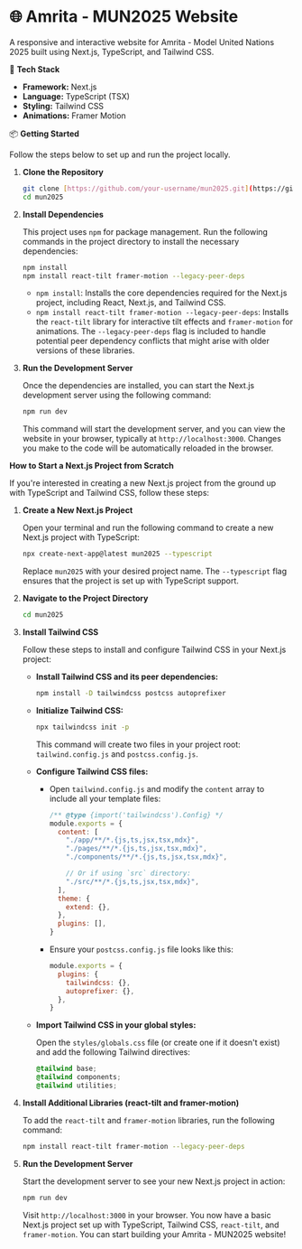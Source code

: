 # 🌐 Amrita - MUN2025 Website

A responsive and interactive website for Amrita - Model United Nations 2025 built using Next.js, TypeScript, and Tailwind CSS.

🚀 **Tech Stack**

* **Framework:** Next.js
* **Language:** TypeScript (TSX)
* **Styling:** Tailwind CSS
* **Animations:** Framer Motion

📦 **Getting Started**

Follow the steps below to set up and run the project locally.

1.  **Clone the Repository**
    ```bash
    git clone [https://github.com/your-username/mun2025.git](https://github.com/your-username/mun2025.git)
    cd mun2025
    ```

2.  **Install Dependencies**

    This project uses `npm` for package management. Run the following commands in the project directory to install the necessary dependencies:

    ```bash
    npm install
    npm install react-tilt framer-motion --legacy-peer-deps
    ```

    * `npm install`: Installs the core dependencies required for the Next.js project, including React, Next.js, and Tailwind CSS.
    * `npm install react-tilt framer-motion --legacy-peer-deps`: Installs the `react-tilt` library for interactive tilt effects and `framer-motion` for animations. The `--legacy-peer-deps` flag is included to handle potential peer dependency conflicts that might arise with older versions of these libraries.

3.  **Run the Development Server**

    Once the dependencies are installed, you can start the Next.js development server using the following command:

    ```bash
    npm run dev
    ```

    This command will start the development server, and you can view the website in your browser, typically at `http://localhost:3000`. Changes you make to the code will be automatically reloaded in the browser.

**How to Start a Next.js Project from Scratch**

If you're interested in creating a new Next.js project from the ground up with TypeScript and Tailwind CSS, follow these steps:

1.  **Create a New Next.js Project**

    Open your terminal and run the following command to create a new Next.js project with TypeScript:

    ```bash
    npx create-next-app@latest mun2025 --typescript
    ```

    Replace `mun2025` with your desired project name. The `--typescript` flag ensures that the project is set up with TypeScript support.

2.  **Navigate to the Project Directory**

    ```bash
    cd mun2025
    ```

3.  **Install Tailwind CSS**

    Follow these steps to install and configure Tailwind CSS in your Next.js project:

    * **Install Tailwind CSS and its peer dependencies:**

        ```bash
        npm install -D tailwindcss postcss autoprefixer
        ```

    * **Initialize Tailwind CSS:**

        ```bash
        npx tailwindcss init -p
        ```

        This command will create two files in your project root: `tailwind.config.js` and `postcss.config.js`.

    * **Configure Tailwind CSS files:**

        * Open `tailwind.config.js` and modify the `content` array to include all your template files:

            ```javascript
            /** @type {import('tailwindcss').Config} */
            module.exports = {
              content: [
                "./app/**/*.{js,ts,jsx,tsx,mdx}",
                "./pages/**/*.{js,ts,jsx,tsx,mdx}",
                "./components/**/*.{js,ts,jsx,tsx,mdx}",

                // Or if using `src` directory:
                "./src/**/*.{js,ts,jsx,tsx,mdx}",
              ],
              theme: {
                extend: {},
              },
              plugins: [],
            }
            ```

        * Ensure your `postcss.config.js` file looks like this:

            ```javascript
            module.exports = {
              plugins: {
                tailwindcss: {},
                autoprefixer: {},
              },
            }
            ```

    * **Import Tailwind CSS in your global styles:**

        Open the `styles/globals.css` file (or create one if it doesn't exist) and add the following Tailwind directives:

        ```css
        @tailwind base;
        @tailwind components;
        @tailwind utilities;
        ```

4.  **Install Additional Libraries (react-tilt and framer-motion)**

    To add the `react-tilt` and `framer-motion` libraries, run the following command:

    ```bash
    npm install react-tilt framer-motion --legacy-peer-deps
    ```

5.  **Run the Development Server**

    Start the development server to see your new Next.js project in action:

    ```bash
    npm run dev
    ```

    Visit `http://localhost:3000` in your browser. You now have a basic Next.js project set up with TypeScript, Tailwind CSS, `react-tilt`, and `framer-motion`. You can start building your Amrita - MUN2025 website!
